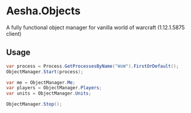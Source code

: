 # Aesha.Objects
A fully functional object manager for vanilla world of warcraft (1.12.1.5875 client)

## Usage
```C#
var process = Process.GetProcessesByName("WoW").FirstOrDefault();
ObjectManager.Start(process);

var me = ObjectManager.Me;
var players = ObjectManager.Players;
var units = ObjectManager.Units;

ObjectManager.Stop();
```
